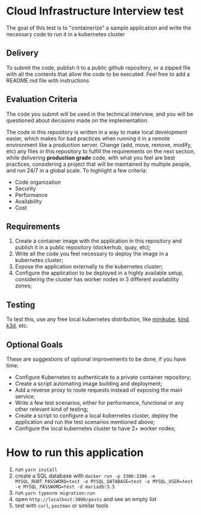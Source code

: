 # Cloud Infrastructure Interview test
The goal of this test is to "containerize" a sample application and write the necessary code to run it in a kubernetes cluster

## Delivery
To submit the code, publish it to a public github repository, or a zipped file with all the contents that allow the code to be executed. Feel free to add a README.md file with instructions

## Evaluation Criteria
The code you submit will be used in the technical interview, and you will be questioned about decisions made on the implementation.

The code in this repository is written in a way to make local development easier, which makes for bad practices when running it in a remote environment like a production server.
Change (add, move, remove, modify, etc) any files in this repository to fulfill the requirements on the next section, while delivering **production grade** code, with what you feel are best practices, considering a project that will
be maintained by multiple people, and run 24/7 in a global scale.
To highlight a few criteria:
- Code organization
- Security
- Performance
- Availability
- Cost

## Requirements
1. Create a container image with the application in this repository and publish it in a public repository (dockerhub, quay, etc);
2. Write all the code you feel necessary to deploy the image in a kubernetes cluster;
3. Expose the application externally to the kubernetes cluster;
4. Configure the application to be deployed in a highly available setup, considering the cluster has worker nodes in 3 different availability zones;

## Testing
To test this, use any free local kubernetes distribution, like [minikube](https://github.com/kubernetes/minikube), [kind](https://kind.sigs.k8s.io/), [k3d](https://k3d.io), etc.

## Optional Goals
These are suggestions of optional improvements to be done, if you have time:
- Configure Kubernetes to authenticate to a private container repository;
- Create a script automating image building and deployment;
- Add a reverse proxy to route requests instead of exposing the main service;
- Write a few test scenarios, either for performance, functional or any other relevant kind of testing;
- Create a script to configure a local kubernetes cluster, deploy the application and run the test scenarios mentioned above;
- Configure the local kubernetes cluster to have 2+ worker nodes;

# How to run this application

1. run `yarn install`
2. create a SQL database with `docker run -p 3306:3306 -e MYSQL_ROOT_PASSWORD=test -e MYSQL_DATABASE=test -e MYSQL_USER=test -e MYSQL_PASSWORD=test -d mariadb:5.5`
3. run `yarn typeorm migration:run`
4. open `http://localhost:3000/posts` and see an empty list
5. test with `curl`, `postman` or similar tools


